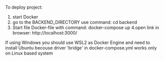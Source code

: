 To deploy project:
1. start Docker
2. go to the BACKEND_DIRECTORY 
use command: cd backend
3. Start file Docker-file with command:
docker-compose up
4.open link in browser:  http://localhost:3000/

If using Windows you should use WSL2 as Docker Engine and need to install Ubuntu becouse driver 'bridge' in docker-compose.yml works only on Linux based system

